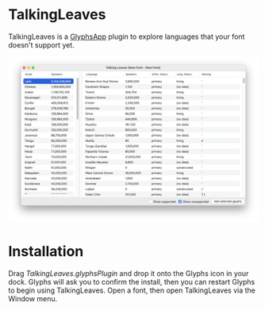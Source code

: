 # TalkingLeaves

TalkingLeaves is a [GlyphsApp](https://glyphsapp.com/) plugin to explore languages that your font doesn't support yet.

![](screenshot.png)

# Installation

Drag *TalkingLeaves.glyphsPlugin* and drop it onto the Glyphs icon in your dock. Glyphs will ask you to confirm the install, then you can restart Glyphs to begin using TalkingLeaves. Open a font, then open TalkingLeaves via the Window menu.